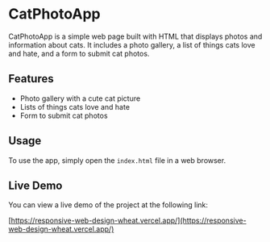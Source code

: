 # CatPhotoApp

CatPhotoApp is a simple web page built with HTML that displays photos and information about cats. It includes a photo gallery, a list of things cats love and hate, and a form to submit cat photos.

## Features

- Photo gallery with a cute cat picture
- Lists of things cats love and hate
- Form to submit cat photos

## Usage

To use the app, simply open the `index.html` file in a web browser.

## Live Demo

You can view a live demo of the project at the following link:

[https://responsive-web-design-wheat.vercel.app/](https://responsive-web-design-wheat.vercel.app/)